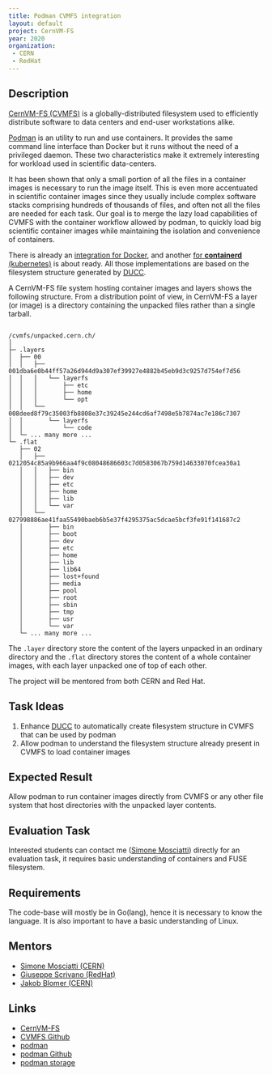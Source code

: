 ```yaml
---
title: Podman CVMFS integration
layout: default
project: CernVM-FS
year: 2020
organization:
 - CERN
 - RedHat
---
```


## Description

[CernVM-FS (CVMFS)][cvmfs] is a globally-distributed filesystem used to efficiently distribute software to data centers and end-user workstations alike.

[Podman][podman] is an utility to run and use containers.
It provides the same command line interface than Docker but it runs without the need of a privileged daemon.
These two characteristics make it extremely interesting for workload used in scientific data-centers.

It has been shown that only a small portion of all the files in a container images is necessary to run the image itself.
This is even more accentuated in scientific container images since they usually include complex software stacks comprising hundreds of thousands of files, and often not all the files are needed for each task.
Our goal is to merge the lazy load capabilities of CVMFS with the container workflow allowed by podman, to quickly load big scientific container images while maintaining the isolation and convenience of containers.

There is already an [integration for Docker][docker-graphdriver], and another [for __containerd__ (kubernetes)][remote-containerd] is about ready.
All those implementations are based on the filesystem structure generated by [DUCC][ducc].

A CernVM-FS file system hosting container images and layers shows the following structure.
From a distribution point of view, in CernVM-FS a layer (or image) is a directory containing the unpacked files rather than a single tarball.


```

/cvmfs/unpacked.cern.ch/
│ 
├─ .layers
│  ├── 00
│  │   ├── 001dba6e0b44ff57a26d944d9a307ef39927e4882b45eb9d3c9257d754ef7d56
│  │   │   └── layerfs
│  │   │       ├── etc
│  │   │       ├── home
│  │   │       └── opt
│  │   └── 008deed8f79c35003fb8808e37c39245e244cd6af7498e5b7874ac7e186c7307
│  │       └── layerfs
│  │           └── code
│  └─ ... many more ...
└─ .flat
   ├── 02
   │   ├── 0212054c85a9b966aa4f9c08048686603c7d0583067b759d14633070fcea30a1
   │   │   ├── bin
   │   │   ├── dev
   │   │   ├── etc
   │   │   ├── home
   │   │   ├── lib
   │   │   └── var
   │   └── 027998886ae41faa55490baeb6b5e37f4295375ac5dcae5bcf3fe91f141687c2
   │       ├── bin
   │       ├── boot
   │       ├── dev
   │       ├── etc
   │       ├── home
   │       ├── lib
   │       ├── lib64
   │       ├── lost+found
   │       ├── media
   │       ├── pool
   │       ├── root
   │       ├── sbin
   │       ├── tmp
   │       ├── usr
   │       └── var
   └─ ... many more ...
```

The `.layer` directory store the content of the layers unpacked in an ordinary directory and the `.flat` directory stores the content of a whole container images, with each layer unpacked one of top of each other.


The project will be mentored from both CERN and Red Hat.

## Task Ideas

1. Enhance [DUCC][ducc] to automatically create filesystem structure in CVMFS that can be used by podman
2. Allow podman to understand the filesystem structure already present in CVMFS to load container images

## Expected Result

Allow podman to run container images directly from CVMFS or any other file system that host directories with the unpacked layer contents.

## Evaluation Task

Interested students can contact me ([Simone Mosciatti][simo]) directly for an evaluation task, it requires basic understanding of containers and FUSE filesystem.

## Requirements

The code-base will mostly be in Go(lang), hence it is necessary to know the language. It is also important to have a basic understanding of Linux.

## Mentors

 * [Simone Mosciatti (CERN)](mailto:simone.mosciatti@cern.ch)
 * [Giuseppe Scrivano (RedHat)](mailto:giuseppe@scrivano.org)
 * [Jakob Blomer (CERN)](mailto:jblomer@cern.ch@cern.ch)

## Links

 * [CernVM-FS][cvmfs]
 * [CVMFS Github][cvmfs-repo]
 * [podman][podman]
 * [podman Github][podman-repo]
 * [podman storage][podman-storage]

[cvmfs]: http://cernvm.cern.ch/portal/filesystem
[cvmfs-repo]: https://github.com/cvmfs/cvmfs
[podman]: https://podman.io/
[podman-repo]: https://podman.io/
[podman-storage]: https://github.com/containers/storage
[simo]: mailto:simone.mosciatti@cern.ch
[ducc]: https://github.com/cvmfs/cvmfs/tree/devel/ducc
[docker-graphdriver]: https://cvmfs.readthedocs.io/en/stable/cpt-graphdriver.html
[remote-containerd]: https://github.com/ktock/stargz-snapshotter/pull/27
